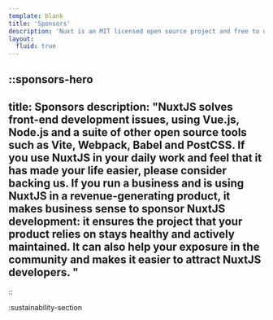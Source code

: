 ```yaml
---
template: blank
title: 'Sponsors'
description: 'Nuxt is an MIT licensed open source project and free to use. However, the maintenance effort is not sustainable without proper financial backing.'
layout:
  fluid: true
---
```


::sponsors-hero
---
title: Sponsors
description: "NuxtJS solves front-end development issues, using Vue.js, Node.js and a suite of other open source tools such as Vite, Webpack, Babel and PostCSS.
If you use NuxtJS in your daily work and feel that it has made your life easier, please consider backing us.
If you run a business and is using NuxtJS in a revenue-generating product, it makes business sense to sponsor NuxtJS development: it ensures the project that your product relies on stays healthy and actively maintained. It can also help your exposure in the community and makes it easier to attract NuxtJS developers.
"
---
::

:sustainability-section
